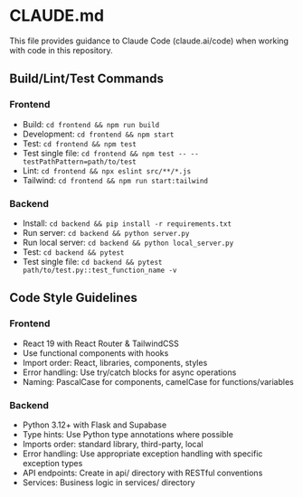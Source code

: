 # CLAUDE.md

This file provides guidance to Claude Code (claude.ai/code) when working with code in this repository.

## Build/Lint/Test Commands

### Frontend
- Build: `cd frontend && npm run build`
- Development: `cd frontend && npm start`
- Test: `cd frontend && npm test`
- Test single file: `cd frontend && npm test -- --testPathPattern=path/to/test`
- Lint: `cd frontend && npx eslint src/**/*.js`
- Tailwind: `cd frontend && npm run start:tailwind`

### Backend
- Install: `cd backend && pip install -r requirements.txt`
- Run server: `cd backend && python server.py`
- Run local server: `cd backend && python local_server.py`
- Test: `cd backend && pytest`
- Test single file: `cd backend && pytest path/to/test.py::test_function_name -v`

## Code Style Guidelines

### Frontend
- React 19 with React Router & TailwindCSS
- Use functional components with hooks
- Import order: React, libraries, components, styles
- Error handling: Use try/catch blocks for async operations
- Naming: PascalCase for components, camelCase for functions/variables

### Backend
- Python 3.12+ with Flask and Supabase
- Type hints: Use Python type annotations where possible
- Imports order: standard library, third-party, local
- Error handling: Use appropriate exception handling with specific exception types
- API endpoints: Create in api/ directory with RESTful conventions
- Services: Business logic in services/ directory